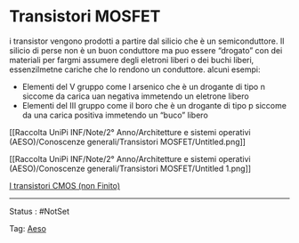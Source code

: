 # Transistori MOSFET

i transistor vengono prodotti a partire dal silicio che è un semiconduttore. Il silicio di perse non è un buon conduttore ma puo essere “drogato” con dei materiali per fargmi assumere degli eletroni liberi o dei buchi liberi, essenzilmetne cariche che lo rendono un conduttore. alcuni esempi:

- Elementi del V gruppo come l arsenico che è un drogante di tipo n siccome da carica uan negativa immetendo un eletrone libero
- Elementi del III gruppo come il boro che è un drogante di tipo p siccome da una carica positiva immetendo un “buco” libero

[[Raccolta UniPi INF/Note/2° Anno/Architetture e sistemi operativi (AESO)/Conoscenze generali/Transistori MOSFET/Untitled.png]]

[[Raccolta UniPi INF/Note/2° Anno/Architetture e sistemi operativi (AESO)/Conoscenze generali/Transistori MOSFET/Untitled 1.png]]

[I transistori CMOS (non Finito)](Transistori%20MOSFET%20a7d4300d41774eefb10383bdbfc6a33d/I%20transistori%20CMOS%20(non%20Finito)%20c715b2ae90334c47ba200e87467ec787.md)

---

Status : #NotSet

Tag: [Aeso](../../Architetture%20e%20sistemi%20operativi%20(AESO)%201e0e264228a748feabc5de07d5a770db.md)
